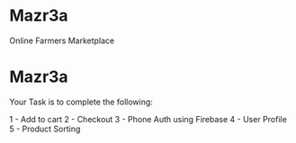 # Mazr3a
Online Farmers Marketplace
# Mazr3a
Your Task is to complete the following:

1 - Add to cart 
2 - Checkout 
3 - Phone Auth using Firebase 
4 - User Profile 
5 - Product Sorting



